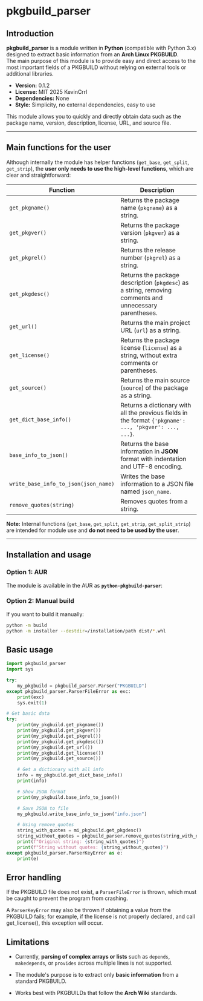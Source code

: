 # pkgbuild_parser

## Introduction

**pkgbuild_parser** is a module written in **Python** (compatible with Python 3.x) designed to extract basic information from an **Arch Linux PKGBUILD**.  
The main purpose of this module is to provide easy and direct access to the most important fields of a PKGBUILD without relying on external tools or additional libraries.  

- **Version:** 0.1.2  
- **License:** MIT 2025 KevinCrrl  
- **Dependencies:** None  
- **Style:** Simplicity, no external dependencies, easy to use  

This module allows you to quickly and directly obtain data such as the package name, version, description, license, URL, and source file.  

---

## Main functions for the user

Although internally the module has helper functions (`get_base`, `get_split`, `get_strip`), the **user only needs to use the high-level functions**, which are clear and straightforward:  

| Function | Description |
|---------|-------------|
| `get_pkgname()` | Returns the package name (`pkgname`) as a string. |
| `get_pkgver()` | Returns the package version (`pkgver`) as a string. |
| `get_pkgrel()` | Returns the release number (`pkgrel`) as a string. |
| `get_pkgdesc()` | Returns the package description (`pkgdesc`) as a string, removing comments and unnecessary parentheses. |
| `get_url()` | Returns the main project URL (`url`) as a string. |
| `get_license()` | Returns the package license (`license`) as a string, without extra comments or parentheses. |
| `get_source()` | Returns the main source (`source`) of the package as a string. |
| `get_dict_base_info()` | Returns a dictionary with all the previous fields in the format `{'pkgname': ..., 'pkgver': ..., ...}`. |
| `base_info_to_json()` | Returns the base information in **JSON** format with indentation and UTF-8 encoding. |
| `write_base_info_to_json(json_name)` | Writes the base information to a JSON file named `json_name`. |
| `remove_quotes(string)` | Removes quotes from a string. |

**Note:** Internal functions (`get_base`, `get_split`, `get_strip`, `get_split_strip`) are intended for module use and **do not need to be used by the user**.  

---

## Installation and usage

### Option 1: AUR

The module is available in the AUR as **`python-pkgbuild-parser`**:

### Option 2: Manual build

If you want to build it manually:

```bash
python -m build
python -m installer --destdir=/installation/path dist/*.whl
```

## Basic usage

```python
import pkgbuild_parser
import sys

try:
    my_pkgbuild = pkgbuild_parser.Parser("PKGBUILD")
except pkgbuild_parser.ParserFileError as exc:
    print(exc)
    sys.exit(1)

# Get basic data
try:
    print(my_pkgbuild.get_pkgname())
    print(my_pkgbuild.get_pkgver())
    print(my_pkgbuild.get_pkgrel())
    print(my_pkgbuild.get_pkgdesc())
    print(my_pkgbuild.get_url())
    print(my_pkgbuild.get_license())
    print(my_pkgbuild.get_source())

    # Get a dictionary with all info
    info = my_pkgbuild.get_dict_base_info()
    print(info)

    # Show JSON format
    print(my_pkgbuild.base_info_to_json())

    # Save JSON to file
    my_pkgbuild.write_base_info_to_json("info.json")

    # Using remove_quotes
    string_with_quotes = mi_pkgbuild.get_pkgdesc()
    string_without_quotes = pkgbuild_parser.remove_quotes(string_with_quotes)
    print(f"Original string: {string_with_quotes}")
    print(f"String without quotes: {string_without_quotes}")
except pkgbuild_parser.ParserKeyError as e:
    print(e)
```

## Error handling

If the PKGBUILD file does not exist, a `ParserFileError` is thrown, which must be caught to prevent the program from crashing.

A `ParserKeyError` may also be thrown if obtaining a value from the PKGBUILD fails; for example, if the license is not properly declared, and call get_license(), this exception will occur.

## Limitations

- Currently, **parsing of complex arrays or lists** such as `depends`, `makedepends`, or `provides` across multiple lines is not supported.

- The module's purpose is to extract only **basic information** from a standard PKGBUILD.

- Works best with PKGBUILDs that follow the **Arch Wiki** standards.
